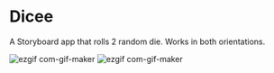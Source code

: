 # Dicee
A Storyboard app that rolls 2 random die. Works in both orientations.

![ezgif com-gif-maker](https://user-images.githubusercontent.com/107467793/209441720-57c4fb8d-0b98-4f6b-9c16-e28a720397c5.gif)
![ezgif com-gif-maker](https://user-images.githubusercontent.com/107467793/209445269-e47f2279-1bbf-40b8-b0a7-25c8e3d2e0ea.gif)
